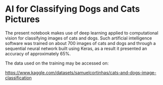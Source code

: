 # AI for Classifying Dogs and Cats Pictures

The present notebook makes use of deep learning applied to computational vision for classifying images of cats and dogs. Such artificial intelligence software was trained on about 700 images of cats and dogs and through a sequential neural network built using Keras, as a result it presented an accuracy of approximately 65%.

The data used on the training may be accessed on:

https://www.kaggle.com/datasets/samuelcortinhas/cats-and-dogs-image-classification
